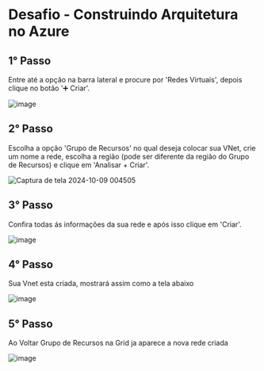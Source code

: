 # Desafio - Construindo Arquitetura no Azure 

## 1° Passo

Entre até a opção na  barra lateral e procure por 'Redes Virtuais', depois clique no botão '➕ Criar'.

![image](https://github.com/user-attachments/assets/efd3b2a4-4756-4753-84ec-7835c6b74ada)

## 2° Passo 

Escolha a opção  'Grupo de Recursos' no qual deseja colocar sua VNet, crie um nome a rede, escolha a região (pode ser diferente da região do Grupo de Recursos) e clique em 'Analisar + Criar'. 

![Captura de tela 2024-10-09 004505](https://github.com/user-attachments/assets/b691de2a-6865-4870-9c09-aff09c8a0260)

## 3° Passo
Confira todas ás  informações da sua rede e após isso clique em 'Criar'. 

![image](https://github.com/user-attachments/assets/20984124-54bf-45ba-bdea-578e4f93f390)


## 4° Passo
Sua  Vnet esta criada, mostrará assim como a tela abaixo

![image](https://github.com/user-attachments/assets/fde7436f-802d-48f7-b1d4-86883c37b8ec)

## 5° Passo
Ao Voltar Grupo de Recursos na Grid ja aparece a nova rede criada

![image](https://github.com/user-attachments/assets/0ad6c7b9-975c-4fd4-8d78-655dab2a3c0e)
